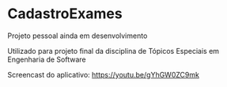 # CadastroExames
Projeto pessoal ainda em desenvolvimento

Utilizado para projeto final da disciplina de Tópicos Especiais em Engenharia de Software

Screencast do aplicativo: https://youtu.be/gYhGW0ZC9mk
